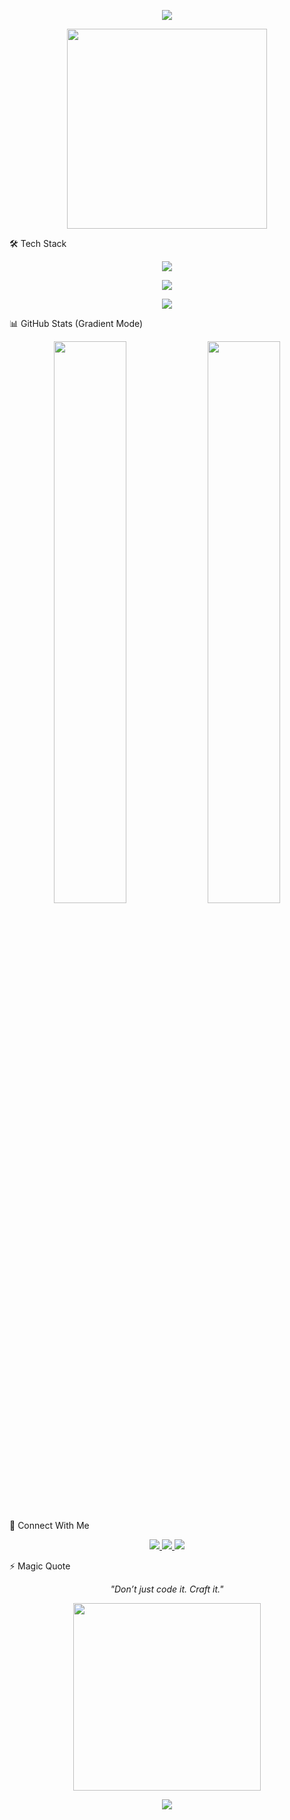 <!-- HEADER WITH TYPING EFFECT -->
<p align="center">
  <img src="https://readme-typing-svg.demolab.com?font=Fira+Code&size=26&pause=1000&color=F94DFF&center=true&vCenter=true&width=450&lines=Hi+I'm+Roman+Borisenko;Full-Stack+Developer+%F0%9F%9A%80" />
</p>

<p align="center">
  <img src="https://media.giphy.com/media/qgQUggAC3Pfv687qPC/giphy.gif" width="320" />
</p>

🛠️ Tech Stack
<p align="center"> <img src="https://skillicons.dev/icons?i=react,react native,nextjs,tailwind,typescript,nodejs, golang, supabase,firebase,python,vercel,github" /> </p>

<p align="center"> <a href="https://about-me-gold-three.vercel.app"> <img src="https://img.shields.io/badge/🌐%20Live%20Preview-FF61D6?style=for-the-badge&logo=vercel&logoColor=white" /> </a> </p>

<p align="center"> <a href="https://about-me-gold-three.vercel.app" target="_blank"> <img src="https://img.shields.io/badge/Live-Demo-00cc99?style=for-the-badge&logo=vercel&logoColor=white" /> </a> </p>
📊 GitHub Stats (Gradient Mode)
<p align="center"> <img width="48%" src="https://github-readme-stats.vercel.app/api?username=Kael-coder0328&show_icons=true&theme=react&hide_border=true&border_radius=10" /> <img width="48%" src="https://github-readme-streak-stats.herokuapp.com/?user=Kael-coder0328&theme=react&hide_border=true&date_format=M%20j%5B%2C%20Y%5D" /> </p>

🔗 Connect With Me
<p align="center"> <a href="mailto:kaelvictoria0328@gmail.com"> <img src="https://img.shields.io/badge/Gmail-D14836?style=for-the-badge&logo=gmail&logoColor=white" /> </a> <a href="https://github.com/Kael-coder0328"> <img src="https://img.shields.io/badge/GitHub-000?style=for-the-badge&logo=github&logoColor=white" /> </a> <a href="https://about-me-gold-three.vercel.app"> <img src="https://img.shields.io/badge/Portfolio-111827?style=for-the-badge&logo=vercel&logoColor=white" /> </a> </p>
⚡ Magic Quote
<p align="center"><i>"Don’t just code it. Craft it."</i></p> <p align="center"> <img src="https://media.giphy.com/media/L1R1tvI9svkIWwpVYr/giphy.gif" width="300" /> </p> <p align="center"> <img src="https://capsule-render.vercel.app/api?type=waving&color=FF61D6,8E2DE2&height=100&section=footer"/> </p>
